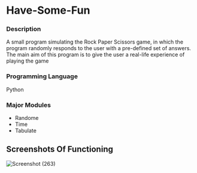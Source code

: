 # Have-Some-Fun
### Description
A small program simulating the Rock Paper Scissors game, in which the program randomly responds to the user with a pre-defined set of answers. The main aim of this program is to give the user a real-life experience of playing the game
### Programming Language
Python
### Major Modules
* Randome
* Time
* Tabulate
## Screenshots Of Functioning
![Screenshot (263)](https://user-images.githubusercontent.com/124439274/232096317-d769b6f5-930f-4540-9b78-4a0db1a8b7ef.png)


